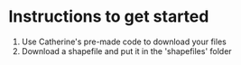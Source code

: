 # Instructions to get started
1. Use Catherine's pre-made code to download your files
2. Download a shapefile and put it in the 'shapefiles' folder
